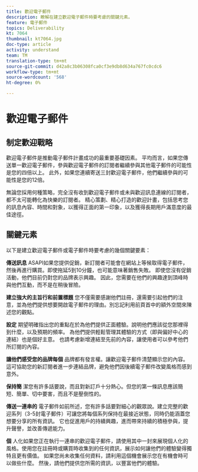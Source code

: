 ```yaml
---
title: 歡迎電子郵件
description: 瞭解在建立歡迎電子郵件時要考慮的關鍵元素。
feature: 電子郵件
topics: Deliverability
kt: 7064
thumbnail: kt7064.jpg
doc-type: article
activity: understand
team: TM
translation-type: tm+mt
source-git-commit: d42a8c3b06308fca0cf3e9db8d634a767fc0cdc6
workflow-type: tm+mt
source-wordcount: '568'
ht-degree: 0%

---
```



# 歡迎電子郵件

## 制定歡迎戰略

歡迎電子郵件是推動電子郵件計畫成功的最重要基礎因素。 平均而言，如果您傳送單一歡迎電子郵件，參與歡迎電子郵件的訂閱者繼續參與其他電子郵件的可能性是您的四倍以上。 此外，如果您連續寄送三封歡迎電子郵件，他們繼續參與的可能性是您的12倍。

無論您採用何種策略，完全沒有收到歡迎電子郵件或未與歡迎訊息連線的訂閱者，都不太可能轉化為快樂的訂閱者。 精心策劃、精心打造的歡迎計畫，包括思考您的訊息內容、時間和對象，以獲得正面的第一印象，以及獲得長期用戶滿意度的最佳途徑。

## 關鍵元素

以下是建立歡迎電子郵件或電子郵件時要考慮的幾個關鍵要素：

**傳送訊息**
ASAPI如果您提供促銷，新訂閱者可能會在網站上等候取得電子郵件，然後再進行購買。即使拖延5到10分鐘，也可能意味著銷售失敗。 即使您沒有促銷活動，他們目前仍對您的品牌表示興趣。 因此，您需要在他們的興趣達到頂峰時與他們互動，而不是在稍後冒險。

**建立強大的主旨行和前置標題**
您不僅需要感謝他們註冊，還需要引起他們的注意，並為他們提供想要開啟電子郵件的理由。別忘記利用前頁首中的額外空間來陳述您的觀點。

**設定**
期望明確指出您的重點在於為他們提供正面體驗。說明他們應該從您那裡得到什麼，以及預期的頻率。 為他們提供輕鬆管理其體驗的方式（即與偏好中心的連結）也是個好主意。 也請考慮新增連結至先前的內容，讓使用者可以參考他們所訂閱的內容。

**讓他們感受您的品牌每個**
品牌都有發言權。讓歡迎電子郵件清楚顯示您的內容。 這可協助您的新訂閱者進一步連結品牌，避免他們因後續電子郵件改變風格而感到意外。

**保持簡**
潔您有許多話要說，而且對新訂戶十分熱心。但您的第一條訊息應該簡短、簡單、切中要害，而且不是壓倒性的。

**傳送一連串的**
電子郵件如前所述，您有許多話要對細心的觀眾說。建立完整的歡迎系列（3-5封電子郵件）可讓您將每個系列保持在最接近狀態，同時仍能涵蓋您想要分享的所有資訊。 它也促進用戶的持續興趣，進而帶來持續的積極參與，提升聲譽，並改善傳遞能力。

**個**
人化如果您正在執行一連串的歡迎電子郵件，請使用其中一封來展現個人化的風格。使用您在註冊時或購買時收集到的任何資訊，展示如何讓他們的體驗變得獨特且更有價值。 如果您尚未收集任何資料，請利用這個機會展示您在有機會時可以做些什麼。 然後，請他們提供您所需的資訊，以豐富他們的體驗。
